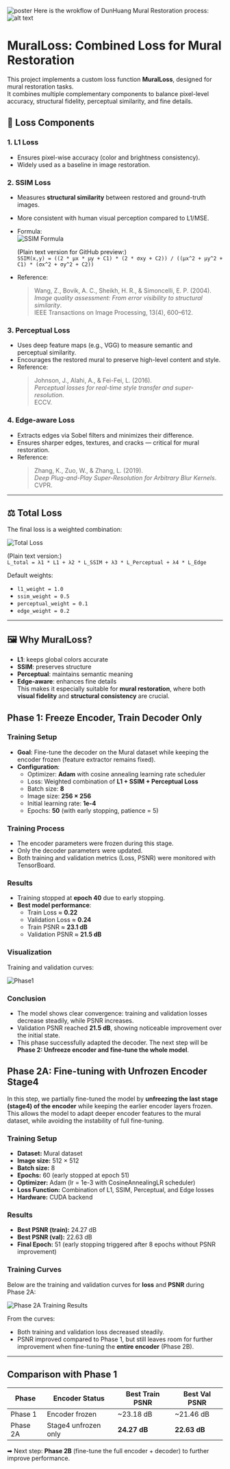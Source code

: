 ![poster](Images/ProjectFinal_PosterTemplate.pptx.png)
Here is the wrokflow of DunHuang Mural Restoration process:
![alt text](https://github.com/rili0214/Dunhuang/blob/main/Images/Workflow.png)


# MuralLoss: Combined Loss for Mural Restoration

This project implements a custom loss function **MuralLoss**, designed for mural restoration tasks.  
It combines multiple complementary components to balance pixel-level accuracy, structural fidelity, perceptual similarity, and fine details.

## 📌 Loss Components

### 1. L1 Loss
- Ensures pixel-wise accuracy (color and brightness consistency).  
- Widely used as a baseline in image restoration.  

### 2. SSIM Loss
- Measures **structural similarity** between restored and ground-truth images.  
- More consistent with human visual perception compared to L1/MSE.  
- Formula:  
  ![SSIM Formula](https://latex.codecogs.com/png.latex?SSIM(x,y)=\frac{(2\mu_x\mu_y+C_1)(2\sigma_{xy}+C_2)}{(\mu_x^2+\mu_y^2+C_1)(\sigma_x^2+\sigma_y^2+C_2)})  

  (Plain text version for GitHub preview:)  
  `SSIM(x,y) = ((2 * μx * μy + C1) * (2 * σxy + C2)) / ((μx^2 + μy^2 + C1) * (σx^2 + σy^2 + C2))`


- Reference:  
  > Wang, Z., Bovik, A. C., Sheikh, H. R., & Simoncelli, E. P. (2004).  
  > *Image quality assessment: From error visibility to structural similarity*.  
  > IEEE Transactions on Image Processing, 13(4), 600–612.

### 3. Perceptual Loss
- Uses deep feature maps (e.g., VGG) to measure semantic and perceptual similarity.  
- Encourages the restored mural to preserve high-level content and style.  
- Reference:  
  > Johnson, J., Alahi, A., & Fei-Fei, L. (2016).  
  > *Perceptual losses for real-time style transfer and super-resolution*.  
  > ECCV.

### 4. Edge-aware Loss
- Extracts edges via Sobel filters and minimizes their difference.  
- Ensures sharper edges, textures, and cracks — critical for mural restoration.  
- Reference:  
  > Zhang, K., Zuo, W., & Zhang, L. (2019).  
  > *Deep Plug-and-Play Super-Resolution for Arbitrary Blur Kernels*.  
  > CVPR.

---

## ⚖️ Total Loss

The final loss is a weighted combination:

![Total Loss](https://latex.codecogs.com/png.latex?\mathcal{L}_{total}=\lambda_1\mathcal{L}_{L1}+\lambda_2\mathcal{L}_{SSIM}+\lambda_3\mathcal{L}_{Perceptual}+\lambda_4\mathcal{L}_{Edge})

(Plain text version:)  
`L_total = λ1 * L1 + λ2 * L_SSIM + λ3 * L_Perceptual + λ4 * L_Edge`


Default weights:
- `l1_weight = 1.0`  
- `ssim_weight = 0.5`  
- `perceptual_weight = 0.1`  
- `edge_weight = 0.2`

---

## 🖼️ Why MuralLoss?

- **L1**: keeps global colors accurate  
- **SSIM**: preserves structure  
- **Perceptual**: maintains semantic meaning  
- **Edge-aware**: enhances fine details  
This makes it especially suitable for **mural restoration**, where both **visual fidelity** and **structural consistency** are crucial.

## Phase 1: Freeze Encoder, Train Decoder Only

### Training Setup
- **Goal**: Fine-tune the decoder on the Mural dataset while keeping the encoder frozen (feature extractor remains fixed).
- **Configuration**:
  - Optimizer: **Adam** with cosine annealing learning rate scheduler
  - Loss: Weighted combination of **L1 + SSIM + Perceptual Loss**
  - Batch size: **8**
  - Image size: **256 × 256**
  - Initial learning rate: **1e-4**
  - Epochs: **50** (with early stopping, patience = 5)

### Training Process
- The encoder parameters were frozen during this stage.
- Only the decoder parameters were updated.
- Both training and validation metrics (Loss, PSNR) were monitored with TensorBoard.

### Results
- Training stopped at **epoch 40** due to early stopping.
- **Best model performance**:
  - Train Loss ≈ **0.22**
  - Validation Loss ≈ **0.24**
  - Train PSNR ≈ **23.1 dB**
  - Validation PSNR ≈ **21.5 dB**

### Visualization
Training and validation curves:

![Phase1](Images/phase1.png)

### Conclusion
- The model shows clear convergence: training and validation losses decrease steadily, while PSNR increases.
- Validation PSNR reached **21.5 dB**, showing noticeable improvement over the initial state.
- This phase successfully adapted the decoder. The next step will be **Phase 2: Unfreeze encoder and fine-tune the whole model**.

## Phase 2A: Fine-tuning with Unfrozen Encoder Stage4

In this step, we partially fine-tuned the model by **unfreezing the last stage (stage4) of the encoder** while keeping the earlier encoder layers frozen.  
This allows the model to adapt deeper encoder features to the mural dataset, while avoiding the instability of full fine-tuning.

### Training Setup
- **Dataset:** Mural dataset  
- **Image size:** 512 × 512  
- **Batch size:** 8  
- **Epochs:** 60 (early stopped at epoch 51)  
- **Optimizer:** Adam (lr = 1e-3 with CosineAnnealingLR scheduler)  
- **Loss Function:** Combination of L1, SSIM, Perceptual, and Edge losses  
- **Hardware:** CUDA backend  

### Results
- **Best PSNR (train):** 24.27 dB  
- **Best PSNR (val):** 22.63 dB  
- **Final Epoch:** 51 (early stopping triggered after 8 epochs without PSNR improvement)  

### Training Curves
Below are the training and validation curves for **loss** and **PSNR** during Phase 2A:

![Phase 2A Training Results](images/phase2.png)

From the curves:
- Both training and validation loss decreased steadily.  
- PSNR improved compared to Phase 1, but still leaves room for further improvement when fine-tuning the **entire encoder** (Phase 2B).

---

## Comparison with Phase 1
| Phase   | Encoder Status       | Best Train PSNR | Best Val PSNR |
|---------|---------------------|-----------------|---------------|
| Phase 1 | Encoder frozen       | ~23.18 dB       | ~21.46 dB     |
| Phase 2A| Stage4 unfrozen only | **24.27 dB**    | **22.63 dB**  |

➡ Next step: **Phase 2B** (fine-tune the full encoder + decoder) to further improve performance.








